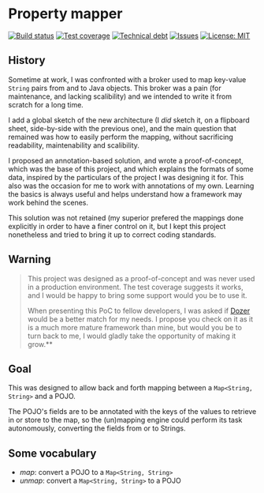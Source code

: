 # Property mapper

[travis-badge]: https://img.shields.io/travis/cyChop/property-mapper.svg
[travis]: https://travis-ci.org/cyChop/property-mapper
[sonarc-badge]: https://img.shields.io/sonar/https/sonarqube.com/org.keyboardplaying:property-mapper/coverage.svg
[sonarc]: https://sonarqube.com/overview/coverage?id=org.keyboardplaying:property-mapper
[sonarq-badge]: https://img.shields.io/sonar/https/sonarqube.com/org.keyboardplaying:property-mapper/tech_debt.svg
[sonarq]: https://sonarqube.com/overview/debt?id=org.keyboardplaying:property-mapper
[issues-badge]: https://img.shields.io/github/issues-raw/cyChop/property-mapper.svg
[issues]: https://github.com/cyChop/property-mapper/issues
[waffle]: https://waffle.io/cyChop/property-mapper
[licens-badge]: https://img.shields.io/github/license/cyChop/property-mapper.svg
[licens]: https://opensource.org/licenses/MIT

[dozer]: http://dozer.sourceforge.net/

[![Build status][travis-badge]][travis]
[![Test coverage][sonarc-badge]][sonarc]
[![Technical debt][sonarq-badge]][sonarq]
[![Issues][issues-badge]][issues]
[![License: MIT][licens-badge]][licens]

## History

Sometime at work, I was confronted with a broker used to map key-value `String` pairs from and to
Java objects. This broker was a pain (for maintenance, and lacking scalibility) and we intended to
write it from scratch for a long time.

I add a global sketch of the new architecture (I *did* sketch it, on a flipboard sheet, side-by-side
with the previous one), and the main question that remained was how to easily perform the mapping,
without sacrificing readability, maintenability and scalibility.

I proposed an annotation-based solution, and wrote a proof-of-concept, which was the base of this
project, and which explains the formats of some data, inspired by the particulars of the project I
was designing it for. This also was the occasion for me to work with annotations of my own. Learning
the basics is always useful and helps understand how a framework may work behind the scenes.

This solution was not retained (my superior prefered the mappings done explicitly in order to have a
finer control on it, but I kept this project nonetheless and tried to bring it up to correct coding
standards.

## Warning

> This project was designed as a proof-of-concept and was never used in a production environment.
The test coverage suggests it works, and I would be happy to bring some support would you be to use
it.
> 
> When presenting this PoC to fellow developers, I was asked if [Dozer] would be a better match
for my needs. I propose you check on it as it is a much more mature framework than mine, but would
you be to turn back to me, I would gladly take the opportunity of making it grow.**

## Goal

This was designed to allow back and forth mapping between a `Map<String, String>` and a POJO.

The POJO's fields are to be annotated with the keys of the values to retrieve in or store to the
map, so the (un)mapping engine could perform its task autonomously, converting the fields from or to
Strings.

## Some vocabulary

* *map*: convert a POJO to a `Map<String, String>`
* *unmap*: convert a `Map<String, String>` to a POJO
